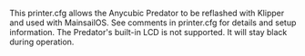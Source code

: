This printer.cfg allows the Anycubic Predator to be reflashed with Klipper and used with MainsailOS.
See comments in printer.cfg for details and setup information.
The Predator's built-in LCD is not supported. It will stay black during operation.
